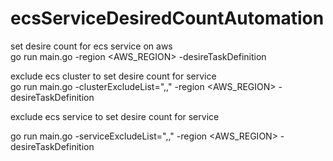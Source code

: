 # ecsServiceDesiredCountAutomation

set desire count for ecs service on aws                                                     
go run main.go -region <AWS_REGION> -desireTaskDefinition <DesireCount>

exclude ecs cluster to set desire count for service                                              
go run main.go -clusterExcludeList="<EcsCluster1>,<EcsCluster2>,<EcsCluster3>" -region <AWS_REGION> -desireTaskDefinition <DesireCount>

exclude ecs service to set desire count for service

go run main.go -serviceExcludeList="<EcsService1>,<EcsService2>,<EcsService3>" -region <AWS_REGION> -desireTaskDefinition <DesireCount>

